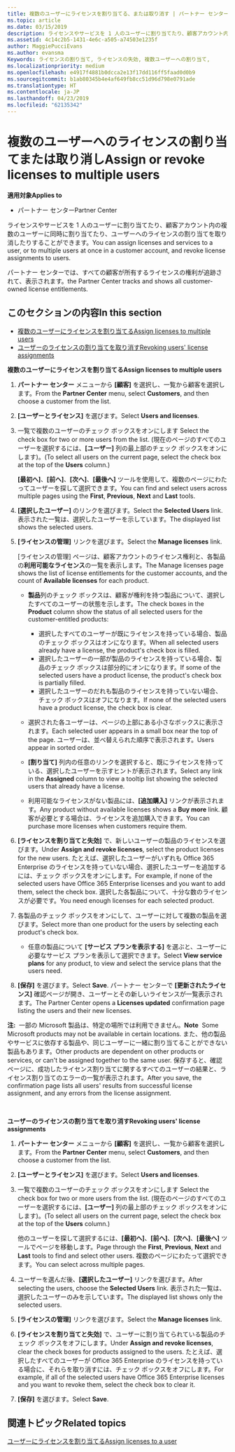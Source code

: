 ```yaml
---
title: 複数のユーザーにライセンスを割り当てる、または取り消す | パートナー センター
ms.topic: article
ms.date: 03/15/2019
description: ライセンスやサービスを 1 人のユーザーに割り当てたり、顧客アカウント内の複数のユーザーに同時に割り当てたり、ユーザーへのライセンスの割り当てを取り消したりすることができます。
ms.assetid: 4c14c2b5-1431-4e6c-a505-a74503e1235f
author: MaggiePucciEvans
ms.author: evansma
Keywords: ライセンスの割り当て, ライセンスの失効, 複数ユーザーへの割り当て,
ms.localizationpriority: medium
ms.openlocfilehash: e4917f4881b0dcca2e13f17dd116ff5faad0d0b9
ms.sourcegitcommit: b1ab80345b4e4af649fb8cc51d96d798e0791ade
ms.translationtype: HT
ms.contentlocale: ja-JP
ms.lasthandoff: 04/23/2019
ms.locfileid: "62135342"
---
```

# <a name="assign-or-revoke-licenses-to-multiple-users"></a><span data-ttu-id="a1e47-104">複数のユーザーへのライセンスの割り当てまたは取り消し</span><span class="sxs-lookup"><span data-stu-id="a1e47-104">Assign or revoke licenses to multiple users</span></span>

<span data-ttu-id="a1e47-105">**適用対象**</span><span class="sxs-lookup"><span data-stu-id="a1e47-105">**Applies to**</span></span>

-  <span data-ttu-id="a1e47-106">パートナー センター</span><span class="sxs-lookup"><span data-stu-id="a1e47-106">Partner Center</span></span>

<span data-ttu-id="a1e47-107">ライセンスやサービスを 1 人のユーザーに割り当てたり、顧客アカウント内の複数のユーザーに同時に割り当てたり、ユーザーへのライセンスの割り当てを取り消したりすることができます。</span><span class="sxs-lookup"><span data-stu-id="a1e47-107">You can assign licenses and services to a user, or to multiple users at once in a customer account, and revoke license assignments to users.</span></span>

<span data-ttu-id="a1e47-108">パートナー センターでは、すべての顧客が所有するライセンスの権利が追跡されて、表示されます。</span><span class="sxs-lookup"><span data-stu-id="a1e47-108">the Partner Center tracks and shows all customer-owned license entitlements.</span></span>

## <a name="in-this-section"></a><span data-ttu-id="a1e47-109">このセクションの内容</span><span class="sxs-lookup"><span data-stu-id="a1e47-109">In this section</span></span>


-   [<span data-ttu-id="a1e47-110">複数のユーザーにライセンスを割り当てる</span><span class="sxs-lookup"><span data-stu-id="a1e47-110">Assign licenses to multiple users</span></span>](#assign-licenses-to-groups)
-   [<span data-ttu-id="a1e47-111">ユーザーのライセンスの割り当てを取り消す</span><span class="sxs-lookup"><span data-stu-id="a1e47-111">Revoking users' license assignments</span></span>](#revoking-licenses)

<a href="" id="assign-licenses-to-groups"></a>
<span data-ttu-id="a1e47-112">**複数のユーザーにライセンスを割り当てる**</span><span class="sxs-lookup"><span data-stu-id="a1e47-112">**Assign licenses to multiple users**</span></span>

1.  <span data-ttu-id="a1e47-113">**パートナー センター** メニューから **[顧客]** を選択し、一覧から顧客を選択します。</span><span class="sxs-lookup"><span data-stu-id="a1e47-113">From the **Partner Center** menu, select **Customers**, and then choose a customer from the list.</span></span>
2.  <span data-ttu-id="a1e47-114">**[ユーザーとライセンス]** を選びます。</span><span class="sxs-lookup"><span data-stu-id="a1e47-114">Select **Users and licenses**.</span></span>
3.  <span data-ttu-id="a1e47-115">一覧で複数のユーザーのチェック ボックスをオンにします </span><span class="sxs-lookup"><span data-stu-id="a1e47-115">Select the check box for two or more users from the list.</span></span> <span data-ttu-id="a1e47-116">(現在のページのすべてのユーザーを選択するには、**[ユーザー]** 列の最上部のチェック ボックスをオンにします)。</span><span class="sxs-lookup"><span data-stu-id="a1e47-116">(To select all users on the current page, select the check box at the top of the **Users** column.)</span></span>

    <span data-ttu-id="a1e47-117">**[最初へ]**、**[前へ]**、**[次へ]**、**[最後へ]** ツールを使用して、複数のページにわたってユーザーを探して選択できます。</span><span class="sxs-lookup"><span data-stu-id="a1e47-117">You can find and select users across multiple pages using the **First**, **Previous**, **Next** and **Last** tools.</span></span>

4.  <span data-ttu-id="a1e47-118">**[選択したユーザー]** のリンクを選びます。</span><span class="sxs-lookup"><span data-stu-id="a1e47-118">Select the **Selected Users** link.</span></span> <span data-ttu-id="a1e47-119">表示された一覧は、選択したユーザーを示しています。</span><span class="sxs-lookup"><span data-stu-id="a1e47-119">The displayed list shows the selected users.</span></span>
5.  <span data-ttu-id="a1e47-120">**[ライセンスの管理]** リンクを選びます。</span><span class="sxs-lookup"><span data-stu-id="a1e47-120">Select the **Manage licenses** link.</span></span>

    <span data-ttu-id="a1e47-121">[ライセンスの管理] ページは、顧客アカウントのライセンス権利と、各製品の**利用可能なライセンス**の一覧を表示します。</span><span class="sxs-lookup"><span data-stu-id="a1e47-121">The Manage licenses page shows the list of license entitlements for the customer accounts, and the count of **Available licenses** for each product.</span></span>

    -   <span data-ttu-id="a1e47-122">**製品**列のチェック ボックスは、顧客が権利を持つ製品について、選択したすべてのユーザーの状態を示します。</span><span class="sxs-lookup"><span data-stu-id="a1e47-122">The check boxes in the **Product** column show the status of all selected users for the customer-entitled products:</span></span>

        -   <span data-ttu-id="a1e47-123">選択したすべてのユーザーが既にライセンスを持っている場合、製品のチェック ボックスはオンになります。</span><span class="sxs-lookup"><span data-stu-id="a1e47-123">When all selected users already have a license, the product's check box is filled.</span></span>
        -   <span data-ttu-id="a1e47-124">選択したユーザーの一部が製品のライセンスを持っている場合、製品のチェック ボックスは部分的にオンになります。</span><span class="sxs-lookup"><span data-stu-id="a1e47-124">If some of the selected users have a product license, the product's check box is partially filled.</span></span>
        -   <span data-ttu-id="a1e47-125">選択したユーザーのだれも製品のライセンスを持っていない場合、チェック ボックスはオフになります。</span><span class="sxs-lookup"><span data-stu-id="a1e47-125">If none of the selected users have a product license, the check box is clear.</span></span>
    -   <span data-ttu-id="a1e47-126">選択された各ユーザーは、ページの上部にある小さなボックスに表示されます。</span><span class="sxs-lookup"><span data-stu-id="a1e47-126">Each selected user appears in a small box near the top of the page.</span></span> <span data-ttu-id="a1e47-127">ユーザーは、並べ替えられた順序で表示されます。</span><span class="sxs-lookup"><span data-stu-id="a1e47-127">Users appear in sorted order.</span></span>

    -   <span data-ttu-id="a1e47-128">**[割り当て]** 列内の任意のリンクを選択すると、既にライセンスを持っている、選択したユーザーを示すヒントが表示されます。</span><span class="sxs-lookup"><span data-stu-id="a1e47-128">Select any link in the **Assigned** column to view a tooltip list showing the selected users that already have a license.</span></span>

    -   <span data-ttu-id="a1e47-129">利用可能なライセンスがない製品には、**[追加購入]** リンクが表示されます。</span><span class="sxs-lookup"><span data-stu-id="a1e47-129">Any product without available licenses shows a **Buy more** link.</span></span> <span data-ttu-id="a1e47-130">顧客が必要とする場合は、ライセンスを追加購入できます。</span><span class="sxs-lookup"><span data-stu-id="a1e47-130">You can purchase more licenses when customers require them.</span></span>

6.  <span data-ttu-id="a1e47-131">**[ライセンスを割り当てと失効]** で、新しいユーザーの製品のライセンスを選びます。</span><span class="sxs-lookup"><span data-stu-id="a1e47-131">Under **Assign and revoke licenses**, select the product licenses for the new users.</span></span> <span data-ttu-id="a1e47-132">たとえば、選択したユーザーがいずれも Office 365 Enterprise のライセンスを持っていない場合、選択したユーザーを追加するには、チェック ボックスをオンにします。</span><span class="sxs-lookup"><span data-stu-id="a1e47-132">For example, if none of the selected users have Office 365 Enterprise licenses and you want to add them, select the check box.</span></span> <span data-ttu-id="a1e47-133">選択した各製品について、十分な数のライセンスが必要です。</span><span class="sxs-lookup"><span data-stu-id="a1e47-133">You need enough licenses for each selected product.</span></span>
7.  <span data-ttu-id="a1e47-134">各製品のチェック ボックスをオンにして、ユーザーに対して複数の製品を選びます。</span><span class="sxs-lookup"><span data-stu-id="a1e47-134">Select more than one product for the users by selecting each product's check box.</span></span>
    -   <span data-ttu-id="a1e47-135">任意の製品について **[サービス プランを表示する]** を選ぶと、ユーザーに必要なサービス プランを表示して選択できます。</span><span class="sxs-lookup"><span data-stu-id="a1e47-135">Select **View service plans** for any product, to view and select the service plans that the users need.</span></span>

8.  <span data-ttu-id="a1e47-136">**[保存]** を選びます。</span><span class="sxs-lookup"><span data-stu-id="a1e47-136">Select **Save**.</span></span> <span data-ttu-id="a1e47-137">パートナー センターで **[更新されたライセンス]** 確認ページが開き、ユーザーとその新しいライセンスが一覧表示されます。</span><span class="sxs-lookup"><span data-stu-id="a1e47-137">The Partner Center opens a **Licenses updated** confirmation page listing the users and their new licenses.</span></span>

<span data-ttu-id="a1e47-138">**注:**  一部の Microsoft 製品は、特定の場所では利用できません。</span><span class="sxs-lookup"><span data-stu-id="a1e47-138">**Note**  Some Microsoft products may not be available in certain locations.</span></span> <span data-ttu-id="a1e47-139">また、他の製品やサービスに依存する製品や、同じユーザーに一緒に割り当てることができない製品もあります。</span><span class="sxs-lookup"><span data-stu-id="a1e47-139">Other products are dependent on other products or services, or can't be assigned together to the same user.</span></span> <span data-ttu-id="a1e47-140">保存すると、確認ページに、成功したライセンス割り当てに関するすべてのユーザーの結果と、ライセンス割り当てのエラーの一覧が表示されます。</span><span class="sxs-lookup"><span data-stu-id="a1e47-140">After you save, the confirmation page lists all users' results from successful license assignment, and any errors from the license assignment.</span></span>

 

<a href="" id="revoking-licenses"></a>
<span data-ttu-id="a1e47-141">**ユーザーのライセンスの割り当てを取り消す**</span><span class="sxs-lookup"><span data-stu-id="a1e47-141">**Revoking users' license assignments**</span></span>

1.  <span data-ttu-id="a1e47-142">**パートナー センター** メニューから **[顧客]** を選択し、一覧から顧客を選択します。</span><span class="sxs-lookup"><span data-stu-id="a1e47-142">From the **Partner Center** menu, select **Customers**, and then choose a customer from the list.</span></span>
2.  <span data-ttu-id="a1e47-143">**[ユーザーとライセンス]** を選びます。</span><span class="sxs-lookup"><span data-stu-id="a1e47-143">Select **Users and licenses**.</span></span>
3.  <span data-ttu-id="a1e47-144">一覧で複数のユーザーのチェック ボックスをオンにします </span><span class="sxs-lookup"><span data-stu-id="a1e47-144">Select the check box for two or more users from the list.</span></span> <span data-ttu-id="a1e47-145">(現在のページのすべてのユーザーを選択するには、**[ユーザー]** 列の最上部のチェック ボックスをオンにします)。</span><span class="sxs-lookup"><span data-stu-id="a1e47-145">(To select all users on the current page, select the check box at the top of the **Users** column.)</span></span>

    <span data-ttu-id="a1e47-146">他のユーザーを探して選択するには、**[最初へ]**、**[前へ]**、**[次へ]**、**[最後へ]** ツールでページを移動します。</span><span class="sxs-lookup"><span data-stu-id="a1e47-146">Page through the **First**, **Previous**, **Next** and **Last** tools to find and select other users.</span></span> <span data-ttu-id="a1e47-147">複数のページにわたって選択できます。</span><span class="sxs-lookup"><span data-stu-id="a1e47-147">You can select across multiple pages.</span></span>

4.  <span data-ttu-id="a1e47-148">ユーザーを選んだ後、**[選択したユーザー]** リンクを選びます。</span><span class="sxs-lookup"><span data-stu-id="a1e47-148">After selecting the users, choose the **Selected Users** link.</span></span> <span data-ttu-id="a1e47-149">表示された一覧は、選択したユーザーのみを示しています。</span><span class="sxs-lookup"><span data-stu-id="a1e47-149">The displayed list shows only the selected users.</span></span>
5.  <span data-ttu-id="a1e47-150">**[ライセンスの管理]** リンクを選びます。</span><span class="sxs-lookup"><span data-stu-id="a1e47-150">Select the **Manage licenses** link.</span></span>
6.  <span data-ttu-id="a1e47-151">**[ライセンスを割り当てと失効]** で、ユーザーに割り当てられている製品のチェック ボックスをオフにします。</span><span class="sxs-lookup"><span data-stu-id="a1e47-151">Under **Assign and revoke licenses**, clear the check boxes for products assigned to the users.</span></span> <span data-ttu-id="a1e47-152">たとえば、選択したすべてのユーザーが Office 365 Enterprise のライセンスを持っている場合に、それらを取り消すには、チェック ボックスをオフにします。</span><span class="sxs-lookup"><span data-stu-id="a1e47-152">For example, if all of the selected users have Office 365 Enterprise licenses and you want to revoke them, select the check box to clear it.</span></span>
7.  <span data-ttu-id="a1e47-153">**[保存]** を選びます。</span><span class="sxs-lookup"><span data-stu-id="a1e47-153">Select **Save**.</span></span>

## <a name="related-topics"></a><span data-ttu-id="a1e47-154">関連トピック</span><span class="sxs-lookup"><span data-stu-id="a1e47-154">Related topics</span></span>


[<span data-ttu-id="a1e47-155">ユーザーにライセンスを割り当てる</span><span class="sxs-lookup"><span data-stu-id="a1e47-155">Assign licenses to a user</span></span>](assign-licenses-to-users.md)

 

 




